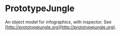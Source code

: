 PrototypeJungle
===============

An object model for infographics, with inspector. See
[http://prototypejungle.org](http://prototypejungle.org).

